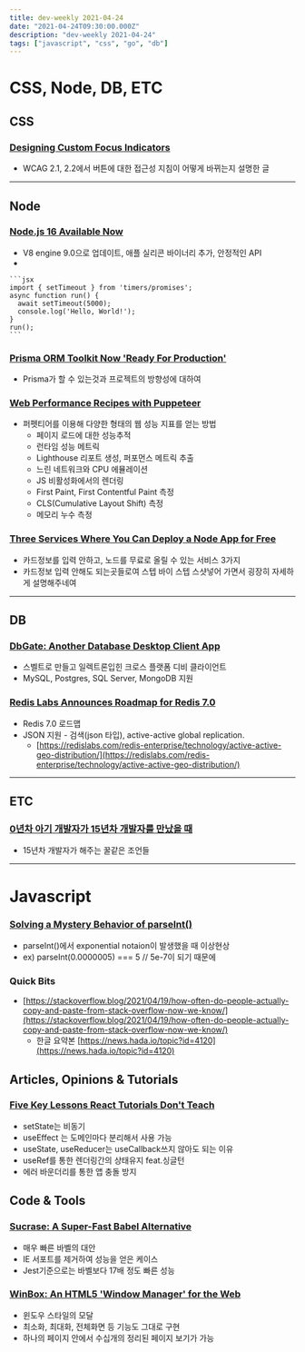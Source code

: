 ```yaml
---
title: dev-weekly 2021-04-24
date: "2021-04-24T09:30:00.000Z"
description: "dev-weekly 2021-04-24"
tags: ["javascript", "css", "go", "db"]
---
```


# CSS, Node, DB, ETC

## CSS

### **[Designing Custom Focus Indicators](https://craftcms.com/accessibility/designing-custom-focus-indicators)**

- WCAG 2.1, 2.2에서 버튼에 대한 접근성 지침이 어떻게 바뀌는지 설명한 글

---

## Node

### **[Node.js 16 Available Now](https://nodejs.medium.com/node-js-16-available-now-7f5099a97e70)**

- V8 engine 9.0으로 업데이트, 애플 실리콘 바이너리 추가, 안정적인 API
- 

    ```jsx
    import { setTimeout } from 'timers/promises';
    async function run() {
      await setTimeout(5000);
      console.log('Hello, World!');
    }
    run();
    ```

### **[Prisma ORM Toolkit Now 'Ready For Production'](https://www.prisma.io/blog/prisma-the-complete-orm-inw24qjeawmb)**

- Prisma가 할 수 있는것과 프로젝트의 방향성에 대하여

### **[Web Performance Recipes with Puppeteer](https://addyosmani.com/blog/puppeteer-recipes/)**

- 퍼펫티어를 이용해 다양한 형태의 웹 성능 지표를 얻는 방법
    - 페이지 로드에 대한 성능추적
    - 런타임 성능 메트릭
    - Lighthouse 리포트 생성, 퍼포먼스 메트릭 추출
    - 느린 네트워크와 CPU 에뮬레이션
    - JS 비활성화에서의 렌더링
    - First Paint, First Contentful Paint 측정
    - CLS(Cumulative Layout Shift) 측정
    - 메모리 누수 측정

### **[Three Services Where You Can Deploy a Node App for Free](https://blog.logrocket.com/free-services-deploy-node-js-app/)**

- 카드정보를 입력 안하고, 노드를 무료로 올릴 수 있는 서비스 3가지
- 카드정보 입력 안해도 되는곳들로여
스텝 바이 스텝 스샷넣어 가면서 굉장히 자세하게 설명해주네여

---

## DB

### **[DbGate: Another Database Desktop Client App](https://dbgate.org/)**

- 스벨트로 만들고 일렉트론입힌 크로스 플랫폼 디비 클라이언트
- MySQL, Postgres, SQL Server, MongoDB 지원

### **[Redis Labs Announces Roadmap for Redis 7.0](https://www.zdnet.com/article/redis-labs-unveils-redis-database-7-0/)**

- Redis 7.0 로드맵
- JSON 지원 - 검색(json 타입), active-active global replication.
    - [https://redislabs.com/redis-enterprise/technology/active-active-geo-distribution/](https://redislabs.com/redis-enterprise/technology/active-active-geo-distribution/)

---

## ETC

### **[0년차 아기 개발자가 15년차 개발자를 만났을 때](https://www.youtube.com/watch?v=k70Doi0JLSY)**

- 15년차 개발자가 해주는 꿀같은 조언들

---

# Javascript

### **[Solving a Mystery Behavior of parseInt()](https://dmitripavlutin.com/parseint-mystery-javascript/)**

- parseInt()에서 exponential notaion이 발생했을 때 이상현상
- ex) parseInt(0.0000005) === 5 // 5e-7이 되기 때문에

### **Quick Bits**

- [https://stackoverflow.blog/2021/04/19/how-often-do-people-actually-copy-and-paste-from-stack-overflow-now-we-know/](https://stackoverflow.blog/2021/04/19/how-often-do-people-actually-copy-and-paste-from-stack-overflow-now-we-know/)
    - 한글 요약본 [https://news.hada.io/topic?id=4120](https://news.hada.io/topic?id=4120)

## Articles, Opinions & Tutorials

### **[Five Key Lessons React Tutorials Don't Teach](https://reedbarger.hashnode.dev/5-key-lessons-react-tutorials-dont-teach)**

- setState는 비동기
- useEffect 는 도메인마다 분리해서 사용 가능
- useState, useReducer는 useCallback쓰지 않아도 되는 이유
- useRef를 통한 렌더링간의 상태유지 feat.싱글턴
- 에러 바운더리를 통한 앱 충돌 방지

## Code & Tools

### **[Sucrase: A Super-Fast Babel Alternative](https://github.com/alangpierce/sucrase)**

- 매우 빠른 바벨의 대안
- IE 서포트를 제거하여 성능을 얻은 케이스
- Jest기준으로는 바벨보다 17배 정도 빠른 성능

### **[WinBox: An HTML5 'Window Manager' for the Web](https://nextapps-de.github.io/winbox/)**

- 윈도우 스타일의 모달
- 최소화, 최대화, 전체화면 등 기능도 그대로 구현
- 하나의 페이지 안에서 수십개의 정리된 페이지 보기가 가능